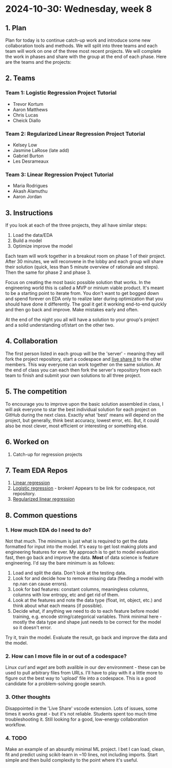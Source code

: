 # 2024-10-30: Wednesday, week 8

## 1. Plan

Plan for today is to continue catch-up work and introduce some new collaboration tools and methods. We will split into three teams and each team will work on one of the three most recent projects. We will complete the work in phases and share with the group at the end of each phase. Here are the teams and the projects:

## 2. Teams

### Team 1: Logistic Regression Project Tutorial

- Trevor Kortum
- Aaron Matthews
- Chris Lucas
- Cheick Diallo

### Team 2: Regularized Linear Regression Project Tutorial

- Kelsey Low
- Jasmine LaRose (late add)
- Gabriel Burton
- Les Desrameaux

### Team 3: Linear Regression Project Tutorial

- Maria Rodrigues
- Akash Alamuthu
- Aaron Jordan

## 3. Instructions

If you look at each of the three projects, they all have similar steps:

1. Load the data/EDA
2. Build a model
3. Optimize improve the model

Each team will work together in a breakout room on phase 1 of their project. After 30 minutes, we will reconvene in the lobby and each group will share their solution (quick, less than 5 minute overview of rationale and steps). Then the same for phase 2 and phase 3.

Focus on creating the most basic possible solution that works. In the engineering world this is called a MVP or minium viable product. It's meant to be a starting point to iterate from. You don't want to get bogged down and spend forever on EDA only to realize later during optimization that you should have done it differently. The goal it get it working end-to-end quickly and then go back and improve. Make mistakes early and often.

At the end of the night you all will have a solution to your group's project and a solid understanding of/start on the other two.

## 4. Collaboration

The first person listed in each group will be the 'server' - meaning they will fork the project repository, start a codespace and [live share it](https://github.com/4GeeksAcademy/gperdrizet-ds7-materials/blob/main/how_to/vscode_live_share.md) to the other members. This way everyone can work together on the same solution. At the end of class you can each then fork the server's repository from each team to finish and submit your own solutions to all three project.

## 5. The competition

To encourage you to improve upon the basic solution assembled in class, I will ask everyone to star the best individual solution for each project on GitHub during the next class. Exactly what 'best' means will depend on the project, but generally, think best accuracy, lowest error, etc. But, it could also be most clever, most efficient or interesting or something else.

## 6. Worked on

1. Catch-up for regression projects

## 7. Team EDA Repos

1. [Linear regression](https://github.com/4GeeksAcademy/Team-Crunchy-Tacos_Linear_Regression_Project)
2. [Logistic regression](https://ancient-incantation-447j5w99jqxf456.github.dev/) - broken! Appears to be link for codespace, not repository.
3. [Regularized linear regression](https://github.com/4GeeksAcademy/teamwork-ds7)

## 8. Common questions

### 1. How much EDA do I need to do?

Not that much. The minimum is just what is required to get the data formatted for input into the model. It's easy to get lost making plots and engineering features for ever. My approach is to get to model evaluation fast, then go back and improve the data. **Most** of data science is feature engineering. I'd say the bare minimum is as follows:

1. Load and split the data. Don't look at the testing data.
2. Look for and decide how to remove missing data (feeding a model with np.nan can cause errors).
3. Look for bad features: constant columns, meaningless columns, columns with low entropy, etc and get rid of them.
4. Look at the features and note the data type (float, int, object, etc.) and think about what each means (if possible).
5. Decide what, if anything we need to do to each feature before model training, e.g. encode string/categorical variables. Think minimal here - mostly the data type and shape just needs to be correct for the model so it doesn't error.

Try it, train the model. Evaluate the result, go back and improve the data and the model.

### 2. How can I move file in or out of a codespace?

Linux *curl* and *wget* are both avalible in our dev environment - these can be used to pull arbitrary files from URLs. I'll have to play with it a little more to figure out the best way to 'upload' file into a codespace. This is a good candidate for a problem-solving google search.

### 3. Other thoughts

Disappointed in the 'Live Share' vscode extension. Lots of issues, some times it works great - but it's not reliable. Students spent too much time troubleshooting it. Still looking for a good, low-energy collaboration workflow.

### 4. TODO

Make an example of an absurdly minimal ML project. I bet I can load, clean, fit and predict using scikit-learn in ~10 lines, not including imports. Start simple and then build complexity to the point where it's useful.
